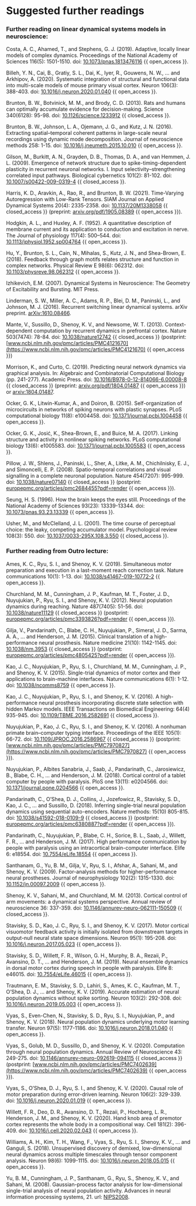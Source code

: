 # Suggested further readings

### Further reading on linear dynamical systems models in neuroscience:

Costa, A. C., Ahamed, T., and Stephens, G. J. (2019). Adaptive, locally linear models of complex dynamics. Proceedings of the National Academy of Sciences 116(5): 1501-1510. doi: [10.1073/pnas.1813476116](https://doi.org/10.1073/pnas.1813476116) {{ open_access }}.

Billeh, Y. N., Cai, B., Gratiy, S. L., Dai, K., Iyer, R., Gouwens, N. W., ... and Arkhipov, A. (2020). Systematic integration of structural and functional data into multi-scale models of mouse primary visual cortex. Neuron 106(3): 388-403. doi: [10.1016/j.neuron.2020.01.040](https://doi.org/10.1016/j.neuron.2020.01.040) {{ open_access }}.

Brunton, B. W., Botvinick, M. M., and Brody, C. D. (2013). Rats and humans can optimally accumulate evidence for decision-making. Science 340(6128): 95-98. doi: [10.1126/science.1233912](https://doi.org/10.1126/science.1233912) {{ closed_access }}.

Brunton, B. W., Johnson, L. A., Ojemann, J. G., and Kutz, J. N. (2016). Extracting spatial–temporal coherent patterns in large-scale neural recordings using dynamic mode decomposition. Journal of neuroscience methods 258: 1-15. doi: [10.1016/j.jneumeth.2015.10.010](https://doi.org/10.1016/j.jneumeth.2015.10.010) {{ open_access }}.

Gilson, M., Burkitt, A. N., Grayden, D. B., Thomas, D. A., and van Hemmen, J. L. (2009). Emergence of network structure due to spike-timing-dependent plasticity in recurrent neuronal networks. I. Input selectivity–strengthening correlated input pathways. Biological cybernetics 101(2): 81-102. doi: [10.1007/s00422-009-0319-4](https://doi.org/10.1007/s00422-009-0319-4) {{ closed_access }}.

Harris, K. D., Aravkin, A., Rao, R., and Brunton, B. W. (2021). Time-Varying Autoregression with Low-Rank Tensors. SIAM Journal on Applied Dynamical Systems 20(4): 2335-2358. doi: [10.1137/20M1338058](https://doi.org/10.1137/20M1338058) {{ closed_access }} (preprint: [arxiv.org/pdf/1905.08389](http://arxiv.org/pdf/1905.08389) {{ open_access }}).

Hodgkin, A. L., and Huxley, A. F. (1952). A quantitative description of membrane current and its application
to conduction and excitation in nerve. The Journal of physiology 117(4): 500–544. doi: [10.1113/jphysiol.1952.sp004764](https://doi.org/10.1113/jphysiol.1952.sp004764) {{ open_access }}.

Hu, Y., Brunton, S. L., Cain, N., Mihalas, S., Kutz, J. N., and Shea-Brown, E. (2018). Feedback through graph motifs relates structure and function in complex networks. Physical Review E 98(6): 062312. doi: [10.1103/physreve.98.062312](https://doi.org/10.1103/physreve.98.062312) {{ open_access }}.

Izhikevich, E.M. (2007). Dynamical Systems in Neuroscience: The Geometry of Excitability and Bursting. MIT Press.

Linderman, S. W., Miller, A. C., Adams, R. P., Blei, D. M., Paninski, L., and Johnson, M. J. (2016). Recurrent switching linear dynamical systems. arXiv preprint. [arXiv:1610.08466](http://arxiv.org/abs/1610.08466).

Mante, V., Sussillo, D., Shenoy, K. V., and Newsome, W. T. (2013). Context-dependent computation by recurrent dynamics in prefrontal cortex. Nature 503(7474): 78-84. doi: [10.1038/nature12742](https://doi.org/10.1038/nature12742) {{ closed_access }} (postprint: [www.ncbi.nlm.nih.gov/pmc/articles/PMC4121670](https://www.ncbi.nlm.nih.gov/pmc/articles/PMC4121670) {{ open_access }})

Morrison, K., and Curto, C. (2019). Predicting neural network dynamics via graphical analysis. In: Algebraic and Combinatorial Computational Biology (pp. 241-277). Academic Press. doi: [10.1016/B978-0-12-814066-6.00008-8](https://doi.org/10.1016/B978-0-12-814066-6.00008-8) {{ closed_access }} (preprint: [arxiv.org/pdf/1804.01487](http://arxiv.org/pdf/1804.01487) {{ open_access }}) or [arxiv:1804.01487](http://arxiv.org/abs/1804.01487).

Ocker, G. K., Litwin-Kumar, A., and Doiron, B. (2015). Self-organization of microcircuits in networks of spiking neurons with plastic synapses. PLoS computational biology 11(8): e1004458. doi: [10.1371/journal.pcbi.1004458](https://doi.org/10.1371/journal.pcbi.1004458) {{ open_access }}.

Ocker, G. K., Josić, K., Shea-Brown, E., and Buice, M. A. (2017). Linking structure and activity in nonlinear spiking networks. PLoS computational biology 13(6): e1005583. doi: [10.1371/journal.pcbi.1005583](https://doi.org/10.1371/journal.pcbi.1005583) {{ open_access }}.

Pillow, J. W., Shlens, J., Paninski, L., Sher, A., Litke, A. M., Chichilnisky, E. J., and Simoncelli, E. P. (2008). Spatio-temporal correlations and visual signalling in a complete neuronal population. Nature 454(7207): 995-999. doi: [10.1038/nature07140](https://doi.org/10.1038/nature07140) {{ closed_access }} (postprint: [europepmc.org/articles/pmc2684455?pdf=render](https://europepmc.org/articles/pmc2684455?pdf=render) {{ open_access }}).

Seung, H. S. (1996). How the brain keeps the eyes still. Proceedings of the National Academy of Sciences 93(23): 13339-13344. doi: [10.1073/pnas.93.23.13339](https://doi.org/10.1073/pnas.93.23.13339) {{ open_access }}.

Usher, M., and McClelland, J. L. (2001). The time course of perceptual choice: the leaky, competing accumulator model. Psychological review 108(3): 550. doi: [10.1037/0033-295X.108.3.550](https://doi.org/10.1037/0033-295X.108.3.550) {{ closed_access }}.

### Further reading from Outro lecture:

Ames, K. C., Ryu, S. I., and Shenoy, K. V. (2019). Simultaneous motor preparation and execution in a last-moment reach correction task. Nature communications 10(1): 1-13. doi: [10.1038/s41467-019-10772-2](https://doi.org/10.1038/s41467-019-10772-2) {{ open_access }}.

Churchland, M. M., Cunningham, J. P., Kaufman, M. T., Foster, J. D., Nuyujukian, P., Ryu, S. I., and Shenoy, K. V. (2012). Neural population dynamics during reaching. Nature 487(7405): 51-56. doi: [10.1038/nature11129](https://doi.org/10.1038/nature11129) {{ closed_access }} (postprint: [europepmc.org/articles/pmc3393826?pdf=render](https://europepmc.org/articles/pmc3393826?pdf=render) {{ open_access }}).

Gilja, V., Pandarinath, C., Blabe, C. H., Nuyujukian, P., Simeral, J. D., Sarma, A. A., ... and Henderson, J. M. (2015). Clinical translation of a high-performance neural prosthesis. Nature medicine 21(10): 1142-1145. doi: [10.1038/nm.3953](https://doi.org/10.1038/nm.3953) {{ closed_access }} (postprint: [europepmc.org/articles/pmc4805425?pdf=render](https://europepmc.org/articles/pmc4805425?pdf=render) {{ open_access }}).

Kao, J. C., Nuyujukian, P., Ryu, S. I., Churchland, M. M., Cunningham, J. P., and Shenoy, K. V. (2015). Single-trial dynamics of motor cortex and their applications to brain-machine interfaces. Nature communications 6(1): 1-12. doi: [10.1038/ncomms8759](https://doi.org/10.1038/ncomms8759) {{ open_access }}.

Kao, J. C., Nuyujukian, P., Ryu, S. I., and Shenoy, K. V. (2016). A high-performance neural prosthesis incorporating discrete state selection with hidden Markov models. IEEE Transactions on Biomedical Engineering: 64(4) 935-945. doi: [10.1109/TBME.2016.2582691](https://doi.org/10.1109/TBME.2016.2582691) {{ closed_access }}.

Nuyujukian, P., Kao, J. C., Ryu, S. I., and Shenoy, K. V. (2016). A nonhuman primate brain–computer typing interface. Proceedings of the IEEE 105(1): 66-72. doi: [10.1109/JPROC.2016.2586967](https://doi.org/10.1109/JPROC.2016.2586967) {{ closed_access }} (postprint: [www.ncbi.nlm.nih.gov/pmc/articles/PMC7970827](https://www.ncbi.nlm.nih.gov/pmc/articles/PMC7970827) {{ open_access }}).

Nuyujukian, P., Albites Sanabria, J., Saab, J., Pandarinath, C., Jarosiewicz, B., Blabe, C. H., ... and Henderson, J. M. (2018). Cortical control of a tablet computer by people with paralysis. PloS one 13(11): e0204566. doi: [10.1371/journal.pone.0204566](https://doi.org/10.1371/journal.pone.0204566) {{ open_access }}.

Pandarinath, C., O’Shea, D. J., Collins, J., Jozefowicz, R., Stavisky, S. D., Kao, J. C., ... and Sussillo, D. (2018). Inferring single-trial neural population dynamics using sequential auto-encoders. Nature methods: 15(10) 805-815. doi: [10.1038/s41592-018-0109-9](https://doi.org/10.1038/s41592-018-0109-9) {{ closed_access }} (postprint: [europepmc.org/articles/pmc6380887?pdf=render](https://europepmc.org/articles/pmc6380887?pdf=render) {{ open_access }}).

Pandarinath, C., Nuyujukian, P., Blabe, C. H., Sorice, B. L., Saab, J., Willett, F. R., ... and Henderson, J. M. (2017). High performance communication by people with paralysis using an intracortical brain-computer interface. Elife 6: e18554. doi: [10.7554/eLife.18554](https://doi.org/10.7554/eLife.18554) {{ open_access }}.

Santhanam, G., Yu, B. M., Gilja, V., Ryu, S. I., Afshar, A., Sahani, M., and Shenoy, K. V. (2009). Factor-analysis methods for higher-performance neural prostheses. Journal of neurophysiology 102(2): 1315-1330. doi: [10.1152/jn.00097.2009](https://doi.org/10.1152/jn.00097.2009) {{ open_access }}.

Shenoy, K. V., Sahani, M., and Churchland, M. M. (2013). Cortical control of arm movements: a dynamical systems perspective. Annual review of neuroscience 36: 337-359. doi: [10.1146/annurev-neuro-062111-150509](https://doi.org/10.1146/annurev-neuro-062111-150509) {{ closed_access }}.

Stavisky, S. D., Kao, J. C., Ryu, S. I., and Shenoy, K. V. (2017). Motor cortical visuomotor feedback activity is initially isolated from downstream targets in output-null neural state space dimensions. Neuron 95(1): 195-208. doi: [10.1016/j.neuron.2017.05.023](https://doi.org/10.1016/j.neuron.2017.05.023) {{ open_access }}.

Stavisky, S. D., Willett, F. R., Wilson, G. H., Murphy, B. A., Rezaii, P., Avansino, D. T., ... and Henderson, J. M. (2019). Neural ensemble dynamics in dorsal motor cortex during speech in people with paralysis. Elife 8: e46015. doi: [10.7554/eLife.46015](https://doi.org/10.7554/eLife.46015) {{ open_access }}.

Trautmann, E. M., Stavisky, S. D., Lahiri, S., Ames, K. C., Kaufman, M. T., O’Shea, D. J., ... and Shenoy, K. V. (2019). Accurate estimation of neural population dynamics without spike sorting. Neuron 103(2): 292-308. doi: [10.1016/j.neuron.2019.05.003](https://doi.org/10.1016/j.neuron.2019.05.003) {{ open_access }}.

Vyas, S., Even-Chen, N., Stavisky, S. D., Ryu, S. I., Nuyujukian, P., and Shenoy, K. V. (2018). Neural population dynamics underlying motor learning transfer. Neuron 97(5): 1177-1186. doi: [10.1016/j.neuron.2018.01.040](https://doi.org/10.1016/j.neuron.2018.01.040) {{ open_access }}.

Vyas, S., Golub, M. D., Sussillo, D., and Shenoy, K. V. (2020). Computation through neural population dynamics. Annual Review of Neuroscience 43: 249-275. doi: [10.1146/annurev-neuro-092619-094115](https://doi.org/10.1146/annurev-neuro-092619-094115) {{ closed_access }} (postprint: [www.ncbi.nlm.nih.gov/pmc/articles/PMC7402639](https://www.ncbi.nlm.nih.gov/pmc/articles/PMC7402639) {{ open_access }}).

Vyas, S., O’Shea, D. J., Ryu, S. I., and Shenoy, K. V. (2020). Causal role of motor preparation during error-driven learning. Neuron 106(2): 329-339. doi: [10.1016/j.neuron.2020.01.019](https://doi.org/10.1016/j.neuron.2020.01.019) {{ open_access }}.

Willett, F. R., Deo, D. R., Avansino, D. T., Rezaii, P., Hochberg, L. R., Henderson, J. M., and Shenoy, K. V. (2020). Hand knob area of premotor cortex represents the whole body in a compositional way. Cell 181(2): 396-409. doi: [10.1016/j.cell.2020.02.043](https://doi.org/10.1016/j.cell.2020.02.043) {{ open_access }}.

Williams, A. H., Kim, T. H., Wang, F., Vyas, S., Ryu, S. I., Shenoy, K. V., ... and Ganguli, S. (2018). Unsupervised discovery of demixed, low-dimensional neural dynamics across multiple timescales through tensor component analysis. Neuron 98(6): 1099-1115. doi: [10.1016/j.neuron.2018.05.015](https://doi.org/10.1016/j.neuron.2018.05.015) {{ open_access }}.

Yu, B. M., Cunningham, J. P., Santhanam, G., Ryu, S., Shenoy, K. V., and Sahani, M. (2008). Gaussian-process factor analysis for low-dimensional single-trial analysis of neural population activity. Advances in neural information processing systems, 21. url: [NIPS2008](https://proceedings.neurips.cc/paper/2008/hash/ad972f10e0800b49d76fed33a21f6698-Abstract.html).

